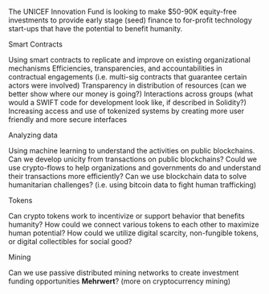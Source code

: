 The UNICEF Innovation Fund is looking to make $50-90K equity-free investments to provide early stage (seed) finance to for-profit  technology start-ups that have the potential to benefit humanity.

Smart Contracts 

Using smart contracts to replicate and improve on existing organizational mechanisms
Efficiencies, transparencies, and accountabilities in contractual engagements (i.e. multi-sig contracts that guarantee certain actors were involved)
Transparency in distribution of resources (can we better show where our money is going?)
Interactions across groups (what would a SWIFT code for development look like, if described in Solidity?)
Increasing access and use of tokenized systems by creating more user friendly and more secure interfaces

Analyzing data

Using machine learning to understand the activities on public blockchains.
Can we develop unicity from transactions on public blockchains?
Could we use crypto-flows to help organizations  and governments do and understand their transactions more efficiently? Can we use blockchain data to solve humanitarian challenges? (i.e. using bitcoin data to fight human trafficking)

Tokens

Can crypto tokens work to incentivize or support behavior that benefits humanity?
How could we connect various tokens to each other to maximize human potential?
How could we utilize digital scarcity, non-fungible tokens, or digital collectibles for social good?

Mining

Can we use passive distributed mining networks to create investment funding opportunities **Mehrwert**? 
(more on cryptocurrency mining)
